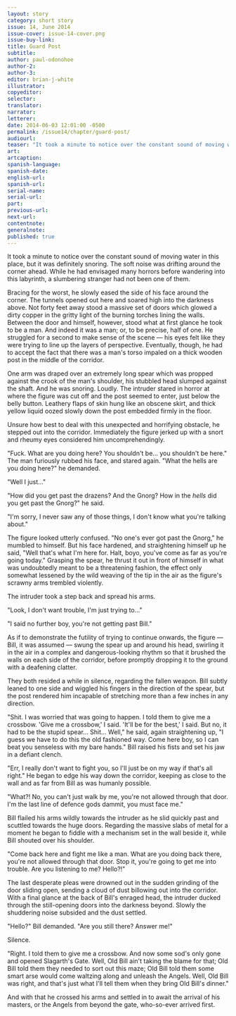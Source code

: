 ```yaml
---
layout: story
category: short story
issue: 14, June 2014
issue-cover: issue-14-cover.png
issue-buy-link:
title: Guard Post
subtitle:
author: paul-odonohoe
author-2:
author-3:
editor: brian-j-white
illustrator:
copyeditor:
selector:
translator:
narrator:
letterer:
date: 2014-06-03 12:01:00 -0500
permalink: /issue14/chapter/guard-post/
audiourl:
teaser: "It took a minute to notice over the constant sound of moving water in this place, but it was definitely snoring."
art:
artcaption:
spanish-language:
spanish-date:
english-url:
spanish-url:
serial-name:
serial-url:
part:
previous-url:
next-url:
contentnote:
generalnote:
published: true
---
```


It took a minute to notice over the constant sound of moving water in this place, but it was definitely snoring. The soft noise was drifting around the corner ahead. While he had envisaged many horrors before wandering into this labyrinth, a slumbering stranger had not been one of them.

Bracing for the worst, he slowly eased the side of his face around the corner. The tunnels opened out here and soared high into the darkness above. Not forty feet away stood a massive set of doors which glowed a dirty copper in the gritty light of the burning torches lining the walls. Between the door and himself, however, stood what at first glance he took to be a man. And indeed it was a man; or, to be precise, half of one. He struggled for a second to make sense of the scene — his eyes felt like they were trying to line up the layers of perspective. Eventually, though, he had to accept the fact that there was a man's torso impaled on a thick wooden post in the middle of the corridor.

One arm was draped over an extremely long spear which was propped against the crook of the man's shoulder, his stubbled head slumped against the shaft. And he was snoring. Loudly. The intruder stared in horror at where the figure was cut off and the post seemed to enter, just below the belly button. Leathery flaps of skin hung like an obscene skirt, and thick yellow liquid oozed slowly down the post embedded firmly in the floor.

Unsure how best to deal with this unexpected and horrifying obstacle, he stepped out into the corridor. Immediately the figure jerked up with a snort and rheumy eyes considered him uncomprehendingly.

"Fuck. What are you doing here? You shouldn't be… you shouldn't be here." The man furiously rubbed his face, and stared again. "What the hells are you doing here?" he demanded.

"Well I just…"

"How did you get past the drazens? And the Gnorg? How in the _hells_ did you get past the Gnorg?" he said.

"I'm sorry, I never saw any of those things, I don't know what you're talking about."

The figure looked utterly confused. "No one's ever got past the Gnorg," he mumbled to himself. But his face hardened, and straightening himself up he said, "Well that's what I'm here for. Halt, boyo, you've come as far as you're going today." Grasping the spear, he thrust it out in front of himself in what was undoubtedly meant to be a threatening fashion, the effect only somewhat lessened by the wild weaving of the tip in the air as the figure's scrawny arms trembled violently.

The intruder took a step back and spread his arms.

"Look, I don't want trouble, I'm just trying to…"

"I said no further boy, you're not getting past Bill."

As if to demonstrate the futility of trying to continue onwards, the figure — Bill, it was assumed — swung the spear up and around his head, swirling it in the air in a complex and dangerous-looking rhythm so that it brushed the walls on each side of the corridor, before promptly dropping it to the ground with a deafening clatter.

They both resided a while in silence, regarding the fallen weapon. Bill subtly leaned to one side and wiggled his fingers in the direction of the spear, but the post rendered him incapable of stretching more than a few inches in any direction.

"Shit. I was worried that was going to happen. I told them to give me a crossbow. 'Give me a crossbow,' I said. 'It'll be for the best,' I said. But no, it had to be the stupid spear… Shit… Well," he said, again straightening up, "I guess we have to do this the old fashioned way. Come here boy, so I can beat you senseless with my bare hands." Bill raised his fists and set his jaw in a defiant clench.

"Err, I really don't want to fight you, so I'll just be on my way if that's all right." He began to edge his way down the corridor, keeping as close to the wall and as far from Bill as was humanly possible.

"What?! No, you can't just walk by me, you're not allowed through that door. I'm the last line of defence gods dammit, you must face me."

Bill flailed his arms wildly towards the intruder as he slid quickly past and scuttled towards the huge doors. Regarding the massive slabs of metal for a moment he began to fiddle with a mechanism set in the wall beside it, while Bill shouted over his shoulder.

"Come back here and fight me like a man. What are you doing back there, you're not allowed through that door. Stop it, you're going to get me into trouble. Are you listening to me? Hello?!"

The last desperate pleas were drowned out in the sudden grinding of the door sliding open, sending a cloud of dust billowing out into the corridor. With a final glance at the back of Bill's enraged head, the intruder ducked through the still-opening doors into the darkness beyond. Slowly the shuddering noise subsided and the dust settled.

"Hello?" Bill demanded. "Are you still there? Answer me!"

Silence.

"Right. I told them to give me a crossbow. And now some sod's only gone and opened Slagarth's Gate. Well, Old Bill ain't taking the blame for that; Old Bill told them they needed to sort out this maze; Old Bill told them some smart arse would come waltzing along and unleash the Angels. Well, Old Bill was right, and that's just what I'll tell them when they bring Old Bill's dinner."

And with that he crossed his arms and settled in to await the arrival of his masters, or the Angels from beyond the gate, who-so-ever arrived first.
